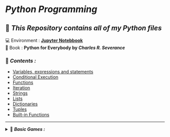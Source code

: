 # _Python Programming_
## 📂 _This Repository contains all of my Python files_
💻 Environment : **[Jupyter Notebbook](https://jupyter.org/)** <br>
📖 Book : **Python for Everybody by _Charles R. Severance_**
### 🚀 _Contents :_ 
* [Variables, expressions and statements](https://github.com/darsigangothri06/python/blob/main/Variables%2C%20expressions%20and%20statements.ipynb "Basics")
* [Conditional Execution](https://github.com/darsigangothri06/python/blob/main/Conditional%20Execution.ipynb "Operators, Conditional statements")
* [Functions](https://github.com/darsigangothri06/python/blob/main/Functions.ipynb) 
* [Iteration](https://github.com/darsigangothri06/python/blob/main/Iteration.ipynb "While loop, for loop")
* [Strings](https://github.com/darsigangothri06/python/blob/main/Strings.ipynb "String Slicing, Built-in functions, String methods")
* [Lists](https://github.com/darsigangothri06/python/blob/main/Lists.ipynb)
* [Dictionaries](https://github.com/darsigangothri06/python/blob/main/Dictionaries.ipynb)
* [Tuples](https://github.com/darsigangothri06/python/blob/main/Tuples.ipynb)
* [Built-in Functions](https://github.com/darsigangothri06/python/blob/main/Built-in%20Functions.ipynb)
---

<details>
  <summary>🚀 <b><i>Basic Games : </b></i></summary>
  <ul>
<!--     <li> <a href = "https://github.com/darsigangothri06/python/blob/main/Strings.ipynb">Strings</a> </li> -->
  </ul>
  
</details>
